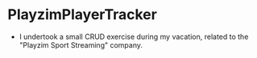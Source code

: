 # PlayzimPlayerTracker


- I undertook a small CRUD exercise during my vacation, related to the "Playzim Sport Streaming" company.
